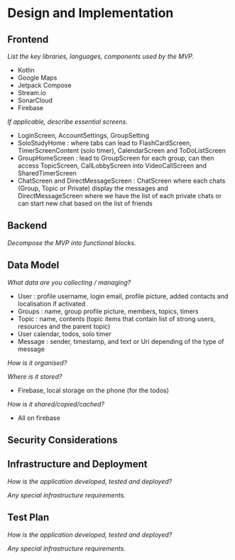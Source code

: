 # Design and Implementation

## Frontend

*List the key libraries, languages, components used by the MVP.*

- Kotlin
- Google Maps
- Jetpack Compose
- Stream.io
- SonarCloud
- Firebase

*If applicable, describe essential screens.*

- LoginScreen, AccountSettings, GroupSetting
- SoloStudyHome : where tabs can lead to FlashCardScreen, TimerScreenContent (solo timer), CalendarScreen and ToDoListScreen
- GroupHomeScreen : lead to GroupScreen for each group, can then access TopicScreen, CallLobbyScreen into VideoCallScreen and SharedTimerScreen
- ChatScreen and DirectMessageScreen : ChatScreen where each chats (Group, Topic or Private) display the messages and DirectMessageScreen where we have the list of each private chats or can start new chat based on the list of friends

## Backend

*Decompose the MVP into functional blocks.*

## Data Model

*What data are you collecting / managing?*

- User : profile username, login email, profile picture, added contacts and localisation if activated
- Groups : name, group profile picture, members, topics, timers
- Topic : name, contents (topic items that contain list of strong users, resources and the parent topic)
- User calendar, todos, solo timer
- Message : sender, timestamp, and text or Uri depending of the type of message

*How is it organised?*

*Where is it stored?*

- Firebase, local storage on the phone (for the todos)

*How is it shared/copied/cached?*

- All on firebase 

## Security Considerations

## Infrastructure and Deployment

*How is the application developed, tested and deployed?*

*Any special infrastructure requirements.*

## Test Plan

*How is the application developed, tested and deployed?*

*Any special infrastructure requirements.*

